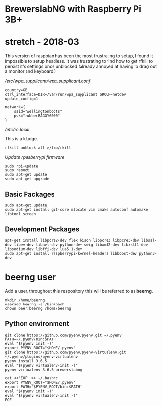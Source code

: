 # BrewerslabNG with Raspberry Pi 3B+

 

# stretch - 2018-03

This version of raspbian has been the most frustrating to setup, I found it impossible to setup headless. It was frustrating to find how to get rfkill to persist it's settings once unblocked (already annoyed at having to drag out a monitor and keyboard!)

*/etc/wpa_supplicant/wpa_supplicant.conf*

```
country=GB
ctrl_interface=DIR=/var/run/wpa_supplicant GROUP=netdev
update_config=1

network={
	ssid="wellingtonboots"
	psk="rubberBAGGY6000"
}
```


*/etc/rc.local*

This is a kludge.

```
rfkill unblock all >/tmp/rkill
```


*Update rpasberrypi firmware*

```
sudo rpi-update
sudo reboot
sudo apt-get update
sudo apt-get upgrade
```


## Basic Packages

```
sudo apt-get update
sudo apt-get install git-core mlocate vim cmake autoconf automake libtool screen
```

## Development Packages

```
apt-get install libpcre2-dev flex bison libpcre3 libpcre3-dev libssl-dev libev-dev libavl-dev python-dev swig libxml2-dev libxslt1-dev libsodium-dev libffi-dev lua5.1-dev
sudo apt-get install raspberrypi-kernel-headers libboost-dev python3-dev
```


# beerng user

Add a user, throughout this respository this will be referred to as **beerng**. 

```
mkdir /home/beerng
useradd beerng -s /bin/bash
chown beer:beerng /home/beerng
```


## Python environment

```
git clone https://github.com/pyenv/pyenv.git ~/.pyenv
PATH=~/.pyenv/bin:$PATH
eval "$(pyenv init -)"
export PYENV_ROOT="$HOME/.pyenv"
git clone https://github.com/pyenv/pyenv-virtualenv.git ~/.pyenv/plugins/pyenv-virtualenv
pyenv install 3.6.5
eval "$(pyenv virtualenv-init -)"
pyenv virtualenv 3.6.5 brewerslabng

cat <<'EOF' >> ~/.bashrc
export PYENV_ROOT="$HOME/.pyenv"
export PATH="$PYENV_ROOT/bin:$PATH"
eval "$(pyenv init -)"
eval "$(pyenv virtualenv-init -)"
EOF
```
